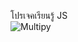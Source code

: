 โปรเจคเรียนรู้ JS
<br>
![Multipy](https://user-images.githubusercontent.com/89632301/139389522-1a1b5dcc-77d1-45b4-b7f2-52f7b8a0892d.png)

